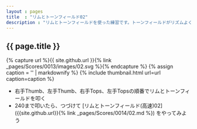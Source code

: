 ```yaml
---
layout : pages
title  : "リムとトーンフィールド02"
description : "リムとトーンフィールドを使った練習です。トーンフィールドがリズムよく、綺麗に鳴らせるように練習しましょう。"
---
```


## {{ page.title }}

{% capture url %}{{ site.github.url }}{% link _pages/Scores/0013/images/02.svg %}{% endcapture %}
{% assign caption = '' | markdownify %}
{% include thumbnail.html url=url caption=caption %}

* 右手Thumb、左手Thumb、右手Tops、左手Topsの順番でリムとトーンフィールドを叩く
* 240まで叩いたら、つづけて [リムとトーンフィールド(高速)02]({{site.github.url}}{% link _pages/Scores/0014/02.md %}) をやってみよう
